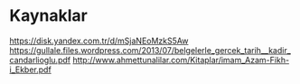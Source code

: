 # Kaynaklar
https://disk.yandex.com.tr/d/mSjaNEoMzkS5Aw
https://gullale.files.wordpress.com/2013/07/belgelerle_gercek_tarih__kadir_candarlioglu.pdf
http://www.ahmettunalilar.com/Kitaplar/imam_Azam-Fikh-i_Ekber.pdf
